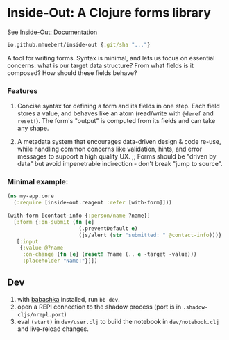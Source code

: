 # Inside-Out: A Clojure forms library

See [Inside-Out: Documentation](https://github.com/mhuebert/inside-out/blob/main/dev/inside_out/notebook.cljc)

```clj 
io.github.mhuebert/inside-out {:git/sha "..."}
```

A tool for writing forms. Syntax is minimal, and lets us focus on essential concerns: what is our target
data structure? From what fields is it composed? How should these fields behave?

### Features

1. Concise syntax for defining a form and its fields in one step. Each field stores a value, and behaves
   like an atom (read/write with `@deref` and `reset!`). The form's "output" is computed from its fields
   and can take any shape.

2. A metadata system that encourages data-driven design & code re-use, while handling common concerns like
   validation, hints, and error messages to support a high quality UX. ;; Forms should be "driven by data"
   but avoid impenetrable indirection - don't break "jump to source".

### Minimal example: 

```clj 
(ns my-app.core 
  (:require [inside-out.reagent :refer [with-form]]))
  
(with-form [contact-info {:person/name ?name}]
  [:form {:on-submit (fn [e]
                       (.preventDefault e)
                       (js/alert (str "submitted: " @contact-info)))}
   [:input
    {:value @?name
     :on-change (fn [e] (reset! ?name (.. e -target -value)))
     :placeholder "Name:"}]])
```

## Dev

1. with [babashka](https://github.com/babashka/babashka) installed, run `bb dev`. 
2. open a REPl connection to the shadow process (port is in `.shadow-cljs/nrepl.port`)
3. eval `(start)` in `dev/user.clj` to build the notebook  in `dev/notebook.clj` and live-reload changes.
